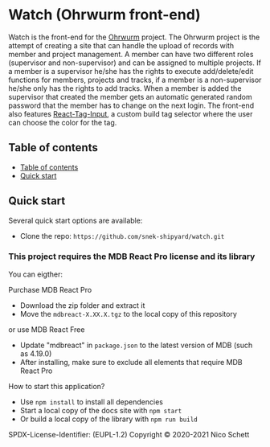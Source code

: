 # Watch (Ohrwurm front-end)

Watch is the front-end for the <a href="https://github.com/snek-shipyard/ohrwurm">Ohrwurm</a> project. The Ohrwurm project is the attempt of creating a site that can handle the upload of records with member and project management. A member can have two different roles (supervisor and non-supervisor) and can be assigned to multiple projects. If a member is a supervisor he/she has the rights to execute add/delete/edit functions for members, projects and tracks, if a member is a non-supervisor he/she only has the rights to add tracks. When a member is added the supervisor that created the member gets an automatic generated random password that the member has to change on the next login. The front-end also features <a href="https://github.com/snek-shipyard/react-tag-input">React-Tag-Input</a>, a custom build tag selector where the user can choose the color for the tag. 

## [](#table-of-contents)Table of contents

-   [Table of contents](#table-of-contents)
-   [Quick start](#quick-start)

## [](#quick-start)Quick start

Several quick start options are available:

-   Clone the repo: `https://github.com/snek-shipyard/watch.git`

### This project requires the MDB React Pro license and its library

You can eigther:

Purchase MDB React Pro

-   Download the zip folder and extract it
-   Move the `mdbreact-X.XX.X.tgz` to the local copy of this repository

or use MDB React Free

-   Update "mdbreact" in `package.json` to the latest version of MDB (such as 4.19.0)
-   After installing, make sure to exclude all elements that require MDB React Pro

How to start this application?

-   Use `npm install` to install all dependencies
-   Start a local copy of the docs site with `npm start`
-   Or build a local copy of the library with `npm run build`

SPDX-License-Identifier: (EUPL-1.2)
Copyright © 2020-2021 Nico Schett
